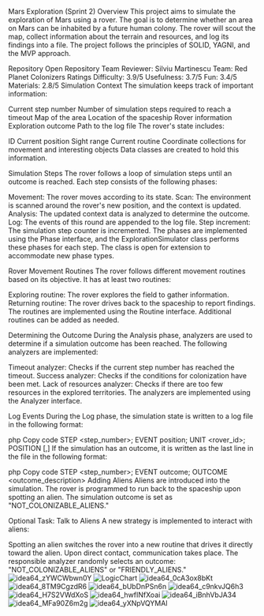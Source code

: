 Mars Exploration (Sprint 2)
Overview
This project aims to simulate the exploration of Mars using a rover. The goal is to determine whether an area on Mars can be inhabited by a future human colony. The rover will scout the map, collect information about the terrain and resources, and log its findings into a file. The project follows the principles of SOLID, YAGNI, and the MVP approach.

Repository
Open Repository
Team
Reviewer: Silviu Martinescu
Team: Red Planet Colonizers
Ratings
Difficulty: 3.9/5
Usefulness: 3.7/5
Fun: 3.4/5
Materials: 2.8/5
Simulation Context
The simulation keeps track of important information:

Current step number
Number of simulation steps required to reach a timeout
Map of the area
Location of the spaceship
Rover information
Exploration outcome
Path to the log file
The rover's state includes:

ID
Current position
Sight range
Current routine
Coordinate collections for movement and interesting objects
Data classes are created to hold this information.

Simulation Steps
The rover follows a loop of simulation steps until an outcome is reached. Each step consists of the following phases:

Movement: The rover moves according to its state.
Scan: The environment is scanned around the rover's new position, and the context is updated.
Analysis: The updated context data is analyzed to determine the outcome.
Log: The events of this round are appended to the log file.
Step increment: The simulation step counter is incremented.
The phases are implemented using the Phase interface, and the ExplorationSimulator class performs these phases for each step. The class is open for extension to accommodate new phase types.

Rover Movement Routines
The rover follows different movement routines based on its objective. It has at least two routines:

Exploring routine: The rover explores the field to gather information.
Returning routine: The rover drives back to the spaceship to report findings.
The routines are implemented using the Routine interface. Additional routines can be added as needed.

Determining the Outcome
During the Analysis phase, analyzers are used to determine if a simulation outcome has been reached. The following analyzers are implemented:

Timeout analyzer: Checks if the current step number has reached the timeout.
Success analyzer: Checks if the conditions for colonization have been met.
Lack of resources analyzer: Checks if there are too few resources in the explored territories.
The analyzers are implemented using the Analyzer interface.

Log Events
During the Log phase, the simulation state is written to a log file in the following format:

php
Copy code
STEP <step_number>; EVENT position; UNIT <rover_id>; POSITION [<x>,<y>]
If the simulation has an outcome, it is written as the last line in the file in the following format:

php
Copy code
STEP <step_number>; EVENT outcome; OUTCOME <outcome_description>
Adding Aliens
Aliens are introduced into the simulation. The rover is programmed to run back to the spaceship upon spotting an alien. The simulation outcome is set as "NOT_COLONIZABLE_ALIENS."

Optional Task: Talk to Aliens
A new strategy is implemented to interact with aliens:

Spotting an alien switches the rover into a new routine that drives it directly toward the alien.
Upon direct contact, communication takes place. The responsible analyzer randomly selects an outcome: "NOT_COLONIZABLE_ALIENS" or "FRIENDLY_ALIENS."
  ![idea64_zYWCWbwn0Y](https://github.com/StefanCristian1204/mars-exploration-2/assets/97633357/afad6277-ed11-4db8-8821-e028b101a755)
![LogicChart](https://github.com/StefanCristian1204/mars-exploration-2/assets/97633357/6d2807ab-33e8-4a3a-bb15-791316d03a68)
![idea64_0cA3ox8bKt](https://github.com/StefanCristian1204/mars-exploration-2/assets/97633357/615433b6-89e5-4246-bf4c-f9ac558dcb36)
![idea64_8TM9CgzdR6](https://github.com/StefanCristian1204/mars-exploration-2/assets/97633357/a76c4a92-df8f-4754-bfcb-49950a463e19)
![idea64_bUbDnPSn6n](https://github.com/StefanCristian1204/mars-exploration-2/assets/97633357/15a6464d-9929-4498-a345-b5c55e8a1030)
![idea64_c9nkvJQ6h3](https://github.com/StefanCristian1204/mars-exploration-2/assets/97633357/40469484-085b-4a8a-91b6-2d5161c188b6)
![idea64_H7S2VWdXoS](https://github.com/StefanCristian1204/mars-exploration-2/assets/97633357/94e3aba9-5a47-4b97-907b-e166c75b13fc)
![idea64_hwfINfXoai](https://github.com/StefanCristian1204/mars-exploration-2/assets/97633357/a4d61570-b6fe-4761-bf5f-87e7f2a7454a)
![idea64_iBnhVbJA34](https://github.com/StefanCristian1204/mars-exploration-2/assets/97633357/40c3bae0-cf84-4708-884c-ecb629601bb6)
![idea64_MFa90Z6m2g](https://github.com/StefanCristian1204/mars-exploration-2/assets/97633357/c9c84dcd-970e-45b6-bcc4-c4b073ff3465)
![idea64_yXNpVQYMAl](https://github.com/StefanCristian1204/mars-exploration-2/assets/97633357/fe4acb37-71ed-471f-a7a9-3c6eaaa1fef9)

  
